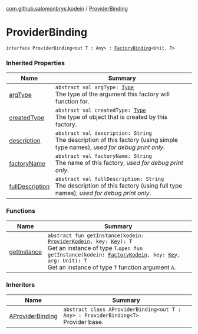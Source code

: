 [com.github.salomonbrys.kodein](../index.md) / [ProviderBinding](.)

# ProviderBinding

`interface ProviderBinding<out T : Any> : `[`FactoryBinding`](../-factory-binding/index.md)`<Unit, T>`

### Inherited Properties

| Name | Summary |
|---|---|
| [argType](../-factory-binding/arg-type.md) | `abstract val argType: `[`Type`](http://docs.oracle.com/javase/6/docs/api/java/lang/reflect/Type.html)<br>The type of the argument this factory will function for. |
| [createdType](../-factory-binding/created-type.md) | `abstract val createdType: `[`Type`](http://docs.oracle.com/javase/6/docs/api/java/lang/reflect/Type.html)<br>The type of object that is created by this factory. |
| [description](../-factory-binding/description.md) | `abstract val description: String`<br>The description of this factory (using simple type names), *used for debug print only*. |
| [factoryName](../-factory-binding/factory-name.md) | `abstract val factoryName: String`<br>The name of this factory, *used for debug print only*. |
| [fullDescription](../-factory-binding/full-description.md) | `abstract val fullDescription: String`<br>The description of this factory (using full type names), *used for debug print only*. |

### Functions

| Name | Summary |
|---|---|
| [getInstance](get-instance.md) | `abstract fun getInstance(kodein: `[`ProviderKodein`](../-provider-kodein/index.md)`, key: `[`Key`](../-kodein/-key/index.md)`): T`<br>Get an instance of type `T`.`open fun getInstance(kodein: `[`FactoryKodein`](../-factory-kodein/index.md)`, key: `[`Key`](../-kodein/-key/index.md)`, arg: Unit): T`<br>Get an instance of type `T` function argument `A`. |

### Inheritors

| Name | Summary |
|---|---|
| [AProviderBinding](../-a-provider-binding/index.md) | `abstract class AProviderBinding<out T : Any> : ProviderBinding<T>`<br>Provider base. |
